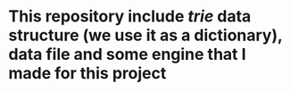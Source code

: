# This repository include *trie* data structure (we use it as a dictionary), data file and some engine that I made for this project